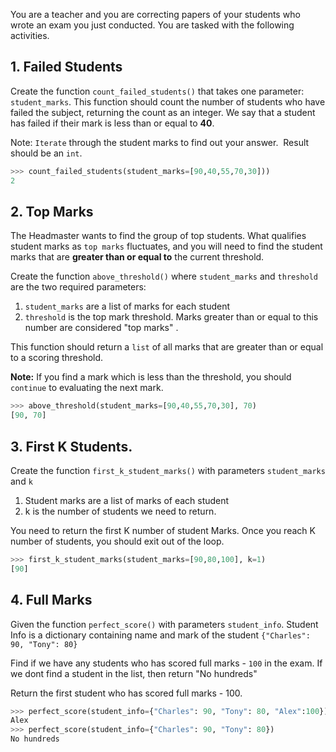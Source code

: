 You are a teacher and you are correcting papers of your students who wrote an exam you just conducted. You are tasked with the following activities.

## 1. Failed Students

Create the function `count_failed_students()` that takes one parameter: `student_marks`. This function should count the number of students who have failed the subject, returning the count as an integer. We say that a student has failed if their mark is less than or equal to **40**.

Note: `Iterate` through the student marks to find out your answer.
​
Result should be an `int`.

```python
>>> count_failed_students(student_marks=[90,40,55,70,30]))
2
```

## 2. Top Marks

The Headmaster wants to find the group of top students. What qualifies student marks as `top marks` fluctuates, and you will need to find the student marks that are **greater than or equal to** the current threshold.

Create the function `above_threshold()` where `student_marks` and `threshold` are the two required parameters:

1. `student_marks` are a list of marks for each student
2. `threshold` is the top mark threshold. Marks greater than or equal to this number are considered "top marks" .

This function should return a `list` of all marks that are greater than or equal to a scoring threshold.

**Note:** If you find a mark which is less than the threshold, you should `continue` to evaluating the next mark.​

```python
>>> above_threshold(student_marks=[90,40,55,70,30], 70)
[90, 70]
```

## 3. First K Students.

Create the function `first_k_student_marks()` with parameters `student_marks` and `k`

1. Student marks are a list of marks of each student
2. k is the number of students we need to return.

You need to return the first K number of student Marks. Once you reach K number of students, you should exit out of the loop.

```python
>>> first_k_student_marks(student_marks=[90,80,100], k=1)
[90]
```

## 4. Full Marks

Given the function `perfect_score()` with parameters `student_info`.
Student Info is a dictionary containing name and mark of the student `{"Charles": 90, "Tony": 80}`

Find if we have any students who has scored full marks - `100` in the exam. If we dont find a student in the list, then return "No hundreds"

Return the first student who has scored full marks - 100.

```python
>>> perfect_score(student_info={"Charles": 90, "Tony": 80, "Alex":100})
Alex
>>> perfect_score(student_info={"Charles": 90, "Tony": 80})
No hundreds
```
